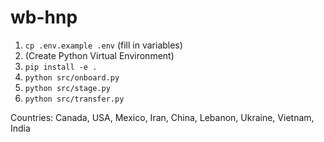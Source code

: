 # wb-hnp

1. `cp .env.example .env` (fill in variables)
2. (Create Python Virtual Environment)
3. `pip install -e .`
4. `python src/onboard.py`
5. `python src/stage.py`
6. `python src/transfer.py`

Countries: Canada, USA, Mexico, Iran, China, Lebanon, Ukraine, Vietnam, India